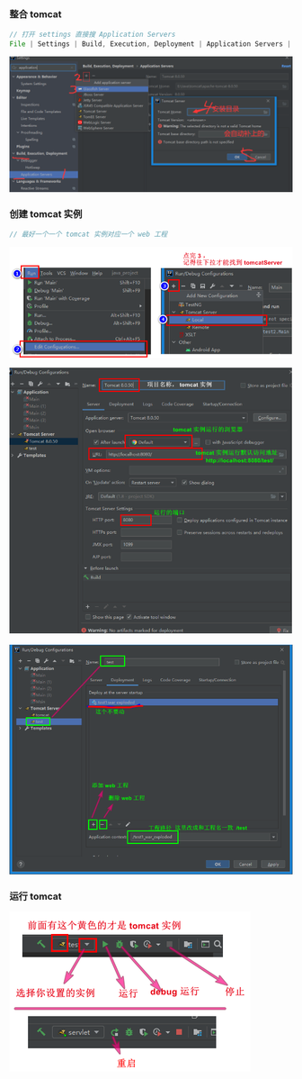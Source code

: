 ### 整合 tomcat

```java
// 打开 settings 直接搜 Application Servers
File | Settings | Build, Execution, Deployment | Application Servers | + 号
```

![image-20210303205853339](image-20210303205853339.png)

### 创建 tomcat 实例

```java
// 最好一个一个 tomcat 实例对应一个 web 工程
```

![image-20210303233934095](image-20210303233934095.png)

![image-20210304002757432](image-20210304002757432.png)

![image-20210304005423867](image-20210304005423867.png)

### 运行 tomcat

![image-20210303233151752](image-20210303233151752.png)



